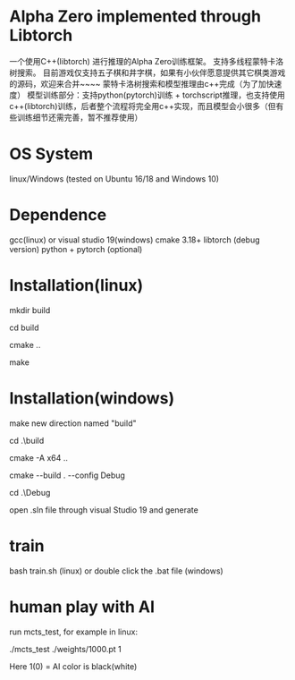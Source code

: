 # Alpha Zero implemented through Libtorch

一个使用C++(libtorch) 进行推理的Alpha Zero训练框架。
支持多线程蒙特卡洛树搜索。
目前游戏仅支持五子棋和井字棋，如果有小伙伴愿意提供其它棋类游戏的源码，欢迎来合并~~~~
蒙特卡洛树搜索和模型推理由c++完成（为了加快速度）
模型训练部分：支持python(pytorch)训练 + torchscript推理，也支持使用c++(libtorch)训练，后者整个流程将完全用c++实现，而且模型会小很多（但有些训练细节还需完善，暂不推荐使用）


# OS System
linux/Windows (tested on Ubuntu 16/18 and Windows 10)

# Dependence
gcc(linux) or visual studio 19(windows)
cmake 3.18+
libtorch (debug version)
python + pytorch (optional)

# Installation(linux)
mkdir build

cd build

cmake ..

make

# Installation(windows)
make new direction named "build" 

cd .\build

cmake -A x64 ..

cmake --build . --config Debug

cd .\Debug

open .sln file through visual Studio 19 and generate

# train
bash train.sh (linux) or double click the .bat file (windows)

# human play with AI
run mcts_test, for example in linux:

./mcts_test ./weights/1000.pt 1

Here 1(0) = AI color is black(white) 
